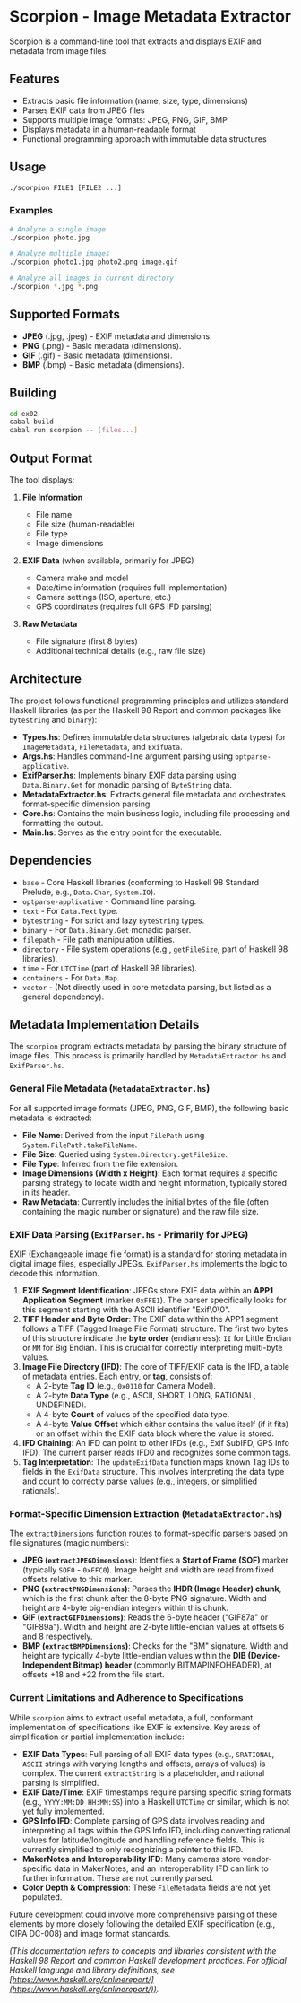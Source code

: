 # Scorpion - Image Metadata Extractor

Scorpion is a command-line tool that extracts and displays EXIF and metadata from image files.

## Features

- Extracts basic file information (name, size, type, dimensions)
- Parses EXIF data from JPEG files
- Supports multiple image formats: JPEG, PNG, GIF, BMP
- Displays metadata in a human-readable format
- Functional programming approach with immutable data structures

## Usage

```bash
./scorpion FILE1 [FILE2 ...]
```

### Examples

```bash
# Analyze a single image
./scorpion photo.jpg

# Analyze multiple images
./scorpion photo1.jpg photo2.png image.gif

# Analyze all images in current directory
./scorpion *.jpg *.png
```

## Supported Formats

- **JPEG** (.jpg, .jpeg) - EXIF metadata and dimensions.
- **PNG** (.png) - Basic metadata (dimensions).
- **GIF** (.gif) - Basic metadata (dimensions).
- **BMP** (.bmp) - Basic metadata (dimensions).

## Building

```bash
cd ex02
cabal build
cabal run scorpion -- [files...]
```

## Output Format

The tool displays:

1.  **File Information**
    -   File name
    -   File size (human-readable)
    -   File type
    -   Image dimensions

2.  **EXIF Data** (when available, primarily for JPEG)
    -   Camera make and model
    -   Date/time information (requires full implementation)
    -   Camera settings (ISO, aperture, etc.)
    -   GPS coordinates (requires full GPS IFD parsing)

3.  **Raw Metadata**
    -   File signature (first 8 bytes)
    -   Additional technical details (e.g., raw file size)

## Architecture

The project follows functional programming principles and utilizes standard Haskell libraries (as per the Haskell 98 Report and common packages like `bytestring` and `binary`):

-   **Types.hs**: Defines immutable data structures (algebraic data types) for `ImageMetadata`, `FileMetadata`, and `ExifData`.
-   **Args.hs**: Handles command-line argument parsing using `optparse-applicative`.
-   **ExifParser.hs**: Implements binary EXIF data parsing using `Data.Binary.Get` for monadic parsing of `ByteString` data.
-   **MetadataExtractor.hs**: Extracts general file metadata and orchestrates format-specific dimension parsing.
-   **Core.hs**: Contains the main business logic, including file processing and formatting the output.
-   **Main.hs**: Serves as the entry point for the executable.

## Dependencies

-   `base` - Core Haskell libraries (conforming to Haskell 98 Standard Prelude, e.g., `Data.Char`, `System.IO`).
-   `optparse-applicative` - Command line parsing.
-   `text` - For `Data.Text` type.
-   `bytestring` - For strict and lazy `ByteString` types.
-   `binary` - For `Data.Binary.Get` monadic parser.
-   `filepath` - File path manipulation utilities.
-   `directory` - File system operations (e.g., `getFileSize`, part of Haskell 98 libraries).
-   `time` - For `UTCTime` (part of Haskell 98 libraries).
-   `containers` - For `Data.Map`.
-   `vector` - (Not directly used in core metadata parsing, but listed as a general dependency).

## Metadata Implementation Details

The `scorpion` program extracts metadata by parsing the binary structure of image files. This process is primarily handled by `MetadataExtractor.hs` and `ExifParser.hs`.

### General File Metadata (`MetadataExtractor.hs`)

For all supported image formats (JPEG, PNG, GIF, BMP), the following basic metadata is extracted:

-   **File Name**: Derived from the input `FilePath` using `System.FilePath.takeFileName`.
-   **File Size**: Queried using `System.Directory.getFileSize`.
-   **File Type**: Inferred from the file extension.
-   **Image Dimensions (Width x Height)**: Each format requires a specific parsing strategy to locate width and height information, typically stored in its header.
-   **Raw Metadata**: Currently includes the initial bytes of the file (often containing the magic number or signature) and the raw file size.

### EXIF Data Parsing (`ExifParser.hs` - Primarily for JPEG)

EXIF (Exchangeable image file format) is a standard for storing metadata in digital image files, especially JPEGs. `ExifParser.hs` implements the logic to decode this information.

1.  **EXIF Segment Identification**: JPEGs store EXIF data within an **APP1 Application Segment** (marker `0xFFE1`). The parser specifically looks for this segment starting with the ASCII identifier "Exif\0\0".
2.  **TIFF Header and Byte Order**: The EXIF data within the APP1 segment follows a TIFF (Tagged Image File Format) structure. The first two bytes of this structure indicate the **byte order** (endianness): `II` for Little Endian or `MM` for Big Endian. This is crucial for correctly interpreting multi-byte values.
3.  **Image File Directory (IFD)**: The core of TIFF/EXIF data is the IFD, a table of metadata entries. Each entry, or **tag**, consists of:
    -   A 2-byte **Tag ID** (e.g., `0x0110` for Camera Model).
    -   A 2-byte **Data Type** (e.g., ASCII, SHORT, LONG, RATIONAL, UNDEFINED).
    -   A 4-byte **Count** of values of the specified data type.
    -   A 4-byte **Value Offset** which either contains the value itself (if it fits) or an offset within the EXIF data block where the value is stored.
4.  **IFD Chaining**: An IFD can point to other IFDs (e.g., Exif SubIFD, GPS Info IFD). The current parser reads IFD0 and recognizes some common tags.
5.  **Tag Interpretation**: The `updateExifData` function maps known Tag IDs to fields in the `ExifData` structure. This involves interpreting the data type and count to correctly parse values (e.g., integers, or simplified rationals).

### Format-Specific Dimension Extraction (`MetadataExtractor.hs`)

The `extractDimensions` function routes to format-specific parsers based on file signatures (magic numbers):

-   **JPEG (`extractJPEGDimensions`)**: Identifies a **Start of Frame (SOF)** marker (typically `SOF0` - `0xFFC0`). Image height and width are read from fixed offsets relative to this marker.
-   **PNG (`extractPNGDimensions`)**: Parses the **IHDR (Image Header) chunk**, which is the first chunk after the 8-byte PNG signature. Width and height are 4-byte big-endian integers within this chunk.
-   **GIF (`extractGIFDimensions`)**: Reads the 6-byte header ("GIF87a" or "GIF89a"). Width and height are 2-byte little-endian values at offsets 6 and 8 respectively.
-   **BMP (`extractBMPDimensions`)**: Checks for the "BM" signature. Width and height are typically 4-byte little-endian values within the **DIB (Device-Independent Bitmap) header** (commonly BITMAPINFOHEADER), at offsets +18 and +22 from the file start.

### Current Limitations and Adherence to Specifications

While `scorpion` aims to extract useful metadata, a full, conformant implementation of specifications like EXIF is extensive. Key areas of simplification or partial implementation include:

-   **EXIF Data Types**: Full parsing of all EXIF data types (e.g., `SRATIONAL`, `ASCII` strings with varying lengths and offsets, arrays of values) is complex. The current `extractString` is a placeholder, and rational parsing is simplified.
-   **EXIF Date/Time**: EXIF timestamps require parsing specific string formats (e.g., `YYYY:MM:DD HH:MM:SS`) into a Haskell `UTCTime` or similar, which is not yet fully implemented.
-   **GPS Info IFD**: Complete parsing of GPS data involves reading and interpreting all tags within the GPS Info IFD, including converting rational values for latitude/longitude and handling reference fields. This is currently simplified to only recognizing a pointer to this IFD.
-   **MakerNotes and Interoperability IFD**: Many cameras store vendor-specific data in MakerNotes, and an Interoperability IFD can link to further information. These are not currently parsed.
-   **Color Depth & Compression**: These `FileMetadata` fields are not yet populated.

Future development could involve more comprehensive parsing of these elements by more closely following the detailed EXIF specification (e.g., CIPA DC-008) and image format standards.

*(This documentation refers to concepts and libraries consistent with the Haskell 98 Report and common Haskell development practices. For official Haskell language and library definitions, see [https://www.haskell.org/onlinereport/](https://www.haskell.org/onlinereport/)).*